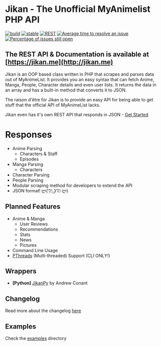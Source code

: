 # Jikan - The Unofficial MyAnimelist PHP API
[![build](https://travis-ci.org/jikan-me/jikan.svg?branch=master)](https://travis-ci.org/jikan-me/jikan?branch=dev) [![stable](https://img.shields.io/badge/stable-1.3.0-blue.svg?style=flat)]() [![REST](https://img.shields.io/badge/REST-online-brightgreen.svg?style=flat)](https://jikan.me) [![Average time to resolve an issue](http://isitmaintained.com/badge/resolution/jikan-me/jikan.svg)](http://isitmaintained.com/project/jikan-me/jikan "Average time to resolve an issue") [![Percentage of issues still open](http://isitmaintained.com/badge/open/jikan-me/jikan.svg)](http://isitmaintained.com/project/jikan-me/jikan "Percentage of issues still open")

## The REST API & Documentation is available at [https://jikan.me](http://jikan.me)

Jikan is an OOP based class written in PHP that scrapes and parses data out of MyAnimeList. It provides you an easy syntax that can fetch Anime, Manga, People, Character details and even user lists. It returns the data in an array and has a built-in method that converts it to JSON.

The raison d'être for Jikan is to provide an easy API for being able to get stuff that the official API of MyAnimeList lacks.

Jikan even has it's own REST API that responds in JSON - [Get Started](http://jikan.me)


# Responses
- Anime Parsing
    - Characters & Staff
    - Episodes
- Manga Parsing
    - Characters
- Character Parsing
- People Parsing
- Modular scraping method for developers to extend the API
- JSON format! ლ( ͡⎚ ͜ʖ ͡⎚ ლ)

## Planned Features
- Anime & Manga
    - User Reviews
    - Recommendations
    - Stats
    - News
    - Pictures
- Command Line Usage
- [PThreads](https://github.com/krakjoe/pthreads) (Multi-threaded) Support (CLI ONLY!)

## Wrappers
- **[Python]** [JikanPy](https://github.com/AWConant/jikanpy) by Andrew Conant

## Changelog
Read more about the changelog [here](https://github.com/jikan-me/jikan/tree/master/changelog.md)


## Examples
Check the [examples](https://github.com/jikan-me/jikan/tree/master/examples) directory


